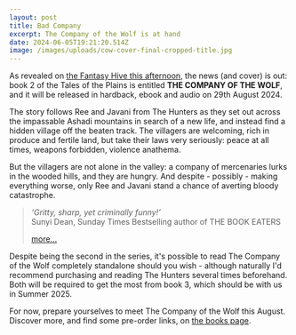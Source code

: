 ```yaml
---
layout: post
title: Bad Company
excerpt: The Company of the Wolf is at hand
date: 2024-06-05T19:21:20.514Z
image: /images/uploads/cow-cover-final-cropped-title.jpg
---
```

A﻿s revealed on [the Fantasy Hive this afternoon](https://fantasy-hive.co.uk/2024/06/the-company-of-the-wolf-by-david-wragg-cover-reveal/), the news (and cover) is out: book 2 of the Tales of the Plains is entitled **THE COMPANY OF THE WOLF**, and it will be released in hardback, ebook and audio on 29th August 2024.

T﻿he story follows Ree and Javani from The Hunters as they set out across the impassable Ashadi mountains in search of a new life, and instead find a hidden village off the beaten track. The villagers are welcoming, rich in produce and fertile land, but take their laws very seriously: peace at all times, weapons forbidden, violence anathema.

B﻿ut the villagers are not alone in the valley: a﻿ company of mercenaries lurks in the wooded hills, and they are hungry. And despite - possibly - making everything worse, only Ree and Javani stand a chance of averti﻿ng b﻿loody catastrophe.

> *‘Gritty, sharp, yet criminally funny!’*  
> Sunyi Dean, Sunday Times Bestselling author of THE BOOK EATERS
>
> [more...](/books/tales-of-the-plains#praise-for-the-company-of-the-wolf)

D﻿espite being the second in the series, it's possible to read The Company of the Wolf completely standalone should you wish - although naturally I'd recommend purchasing and reading The Hunters several times beforehand. Both will be required to get the most from book 3, which should be with us in Summer 2025.

F﻿or now, prepare yourselves to meet The Company of the Wolf this August. Discover more, and find some pre-order links, on [the books page](/books/tales-of-the-plains#the-company-of-the-wolf-august-2024).